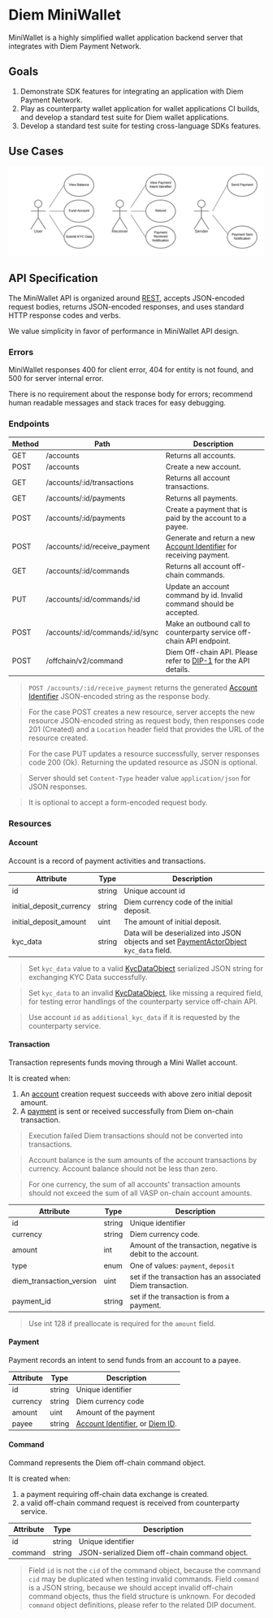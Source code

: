 # Diem MiniWallet

MiniWallet is a highly simplified wallet application backend server that integrates with Diem Payment Network.


## Goals

1. Demonstrate SDK features for integrating an application with Diem Payment Network.
2. Play as counterparty wallet application for wallet applications CI builds, and develop a standard test suite for Diem wallet applications.
3. Develop a standard test suite for testing cross-language SDKs features.


## Use Cases

![Use Cases](mini_wallet/use-cases.png)


## API Specification

The MiniWallet API is organized around [REST], accepts JSON-encoded request bodies, returns JSON-encoded responses, and uses standard HTTP response codes and verbs.

We value simplicity in favor of performance in MiniWallet API design.


### Errors

MiniWallet responses 400 for client error, 404 for entity is not found,  and 500 for server internal error.

There is no requirement about the response body for errors; recommend human readable messages and stack traces for easy debugging.


### Endpoints

| Method | Path                            | Description                                                           |
|--------|---------------------------------|-----------------------------------------------------------------------|
| GET    | /accounts                       | Returns all accounts.                                                 |
| POST   | /accounts                       | Create a new account.                                                 |
| GET    | /accounts/:id/transactions      | Returns all account transactions.                                     |
| GET    | /accounts/:id/payments          | Returns all payments.                                                 |
| POST   | /accounts/:id/payments          | Create a payment that is paid by the account to a payee.              |
| POST   | /accounts/:id/receive_payment   | Generate and return a new [Account Identifier] for receiving payment. |
| GET    | /accounts/:id/commands          | Returns all account off-chain commands.                               |
| PUT    | /accounts/:id/commands/:id      | Update an account command by id. Invalid command should be accepted.  |
| POST   | /accounts/:id/commands/:id/sync | Make an outbound call to counterparty service off-chain API endpoint. |
| POST   | /offchain/v2/command            | Diem Off-chain API. Please refer to [DIP-1] for the API details.      |

> `POST /accounts/:id/receive_payment` returns the generated [Account Identifier] JSON-encoded string as the response body.

> For the case POST creates a new resource, server accepts the new resource JSON-encoded string as request body, then responses code 201 (Created) and a `Location` header field that provides the URL of the resource created.

> For the case PUT updates a resource successfully, server responses code 200 (Ok). Returning the updated resource as JSON is optional.

> Server should set `Content-Type` header value `application/json` for JSON responses.

> It is optional to accept a form-encoded request body.


### Resources

#### Account

Account is a record of payment activities and transactions.

| Attribute                  | Type   | Description                                                                                |
|----------------------------|--------|--------------------------------------------------------------------------------------------|
| id                         | string | Unique account id                                                                          |
| initial\_deposit\_currency | string | Diem currency code of the initial deposit.                                                 |
| initial\_deposit\_amount   | uint   | The amount of initial deposit.                                                             |
| kyc\_data                  | string | Data will be deserialized into JSON objects and set [PaymentActorObject] `kyc_data` field. |

> Set `kyc_data` value to a valid [KycDataObject] serialized JSON string for exchanging KYC Data successfully.

> Set `kyc_data` to an invalid [KycDataObject], like missing a required field, for testing error handlings of the counterparty service off-chain API.

> Use account `id` as `additional_kyc_data` if it is requested by the counterparty service.


#### Transaction

Transaction represents funds moving through a Mini Wallet account.

It is created when:

1. An [account](#account) creation request succeeds with above zero initial deposit amount.
2. A [payment](#payment) is sent or received successfully from Diem on-chain transaction.

> Execution failed Diem transactions should not be converted into transactions.

> Account balance is the sum amounts of the account transactions by currency. Account balance should not be less than zero.

> For one currency, the sum of all accounts' transaction amounts should not exceed the sum of all VASP on-chain account amounts.


| Attribute                  | Type   | Description                                                  |
|----------------------------|--------|--------------------------------------------------------------|
| id                         | string | Unique identifier                                            |
| currency                   | string | Diem currency code.                                          |
| amount                     | int    | Amount of the transaction, negative is debit to the account. |
| type                       | enum   | One of values: `payment`, `deposit`                          |
| diem\_transaction\_version | uint   | set if the transaction has an associated Diem transaction.   |
| payment\_id                | string | set if the transaction is from a payment.                    |

> Use int 128 if preallocate is required for the `amount` field.


#### Payment

Payment records an intent to send funds from an account to a payee.

| Attribute  | Type        | Description                              |
|------------|-------------|------------------------------------------|
| id         | string      | Unique identifier                        |
| currency   | string      | Diem currency code                       |
| amount     | uint        | Amount of the payment                    |
| payee      | string      | [Account Identifier], or [Diem ID].      |


#### Command

Command represents the Diem off-chain command object.

It is created when:
1. a payment requiring off-chain data exchange is created.
2. a valid off-chain command request is received from counterparty service.


| Attribute   | Type        | Description                                    |
|-------------|-------------|------------------------------------------------|
| id          | string      | Unique identifier                              |
| command     | string      | JSON-serialized Diem off-chain command object. |

> Field `id` is not the `cid` of the command object, because the command `cid` may be duplicated when testing invalid commands.
> Field `command` is a JSON string, because we should accept invalid off-chain command objects, thus the field structure is unknown.
> For decoded `command` object definitions, please refer to the related DIP document.


[REST]: https://en.wikipedia.org/wiki/Representational_state_transfer
[DIP-1]: https://dip.diem.com/dip-1
[Account Identifier]: https://dip.diem.com/dip-5/#account-identifiers
[Diem ID]: https://dip.diem.com/dip-10
[KYC Data]: https://en.wikipedia.org/wiki/Know_your_customer
[KycDataObject]: https://dip.diem.com/dip-1/#kycdataobject
[PaymentActorObject]: https://dip.diem.com/dip-1/#paymentactorobject
